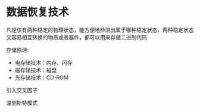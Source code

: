 # 数据恢复技术



凡是仅有两种稳定的物理状态，能方便地检测出属于哪种稳定状态，两种稳定状态又容易相互转换的物质或者器件，都可以用来存储二进制代码



存储原理:

- 电存储技术：内存、闪存
- 磁存储技术：磁盘
- 光存储技术：CD-ROM

引入交叉因子

温侧斯特模式